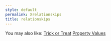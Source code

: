 ```yaml
---
style: default
permalink: Xrelationskips
title: relationskips
---
```

You may also like:
[Trick or Treat](http://scp-wiki.net/trick-or-treat)
[Property Values](http://scp-wiki.net/property-values)